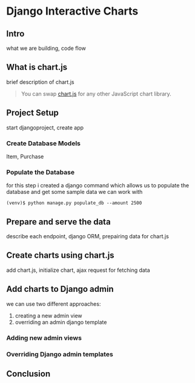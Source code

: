# Django Interactive Charts

## Intro

what we are building, code flow

## What is chart.js

brief description of chart.js

> You can swap [chart.js]() for any other JavaScript chart library.

## Project Setup

start djangoproject, create app

### Create Database Models

Item, Purchase

### Populate the Database

for this step i created a django command which allows us to populate the database and get some sample data we can work with

```ssh
(venv)$ python manage.py populate_db --amount 2500
```

## Prepare and serve the data

describe each endpoint, django ORM, prepairing data for chart.js

## Create charts using chart.js

add chart.js, initialize chart, ajax request for fetching data

## Add charts to Django admin

we can use two different approaches:

1. creating a new admin view
1. overriding an admin django template

### Adding new admin views

### Overriding Django admin templates

## Conclusion
